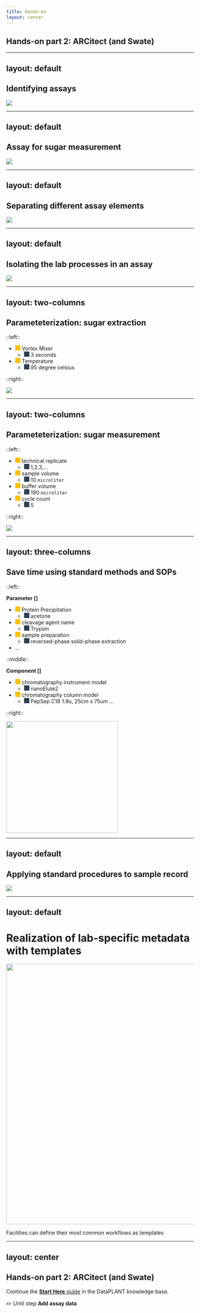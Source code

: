 ```yaml
---
title: Hands-on
layout: center
---
```


## Hands-on part 2: ARCitect (and Swate)

---
layout: default
---

## Identifying assays

<img src="/kb/src/assets/images/start-here/arc-prototypic-assay-identify.svg"/>

---
layout: default
---

## Assay for sugar measurement

<img src="/kb/src/assets/images/start-here/arc-prototypic-assay-sugar.svg" />

---
layout: default
---

## Separating different assay elements

<img src="/kb/src/assets/images/start-here/arc-prototypic-assay-modular2.svg" />

---
layout: default
---

## Isolating the lab processes in an assay

<img src="/kb/src/assets/images/start-here/arc-prototypic-assay-modular1.svg"/>

---
layout: two-columns
---

## Parameteterization: sugar extraction

::left::

- <span style="display: inline-block;width: 1em;height: 1em;background-color: #FFC000;"></span> Vortex Mixer
  - <span style="display: inline-block;width: 1em;height: 1em;background-color: #2D3E50;"></span> 3 seconds
- <span style="display: inline-block;width: 1em;height: 1em;background-color: #FFC000;"></span> Temperature  
  - <span style="display: inline-block;width: 1em;height: 1em;background-color: #2D3E50;"></span> 95 degree celsius

::right::

<img src="/kb/src/assets/images/start-here/arc-prototypic-assay-labprocess1-extraction.svg" />

---
layout: two-columns
---

## Parameteterization: sugar measurement

::left::

- <span style="display: inline-block;width: 1em;height: 1em;background-color: #FFC000;"></span> technical replicate
  - <span style="display: inline-block;width: 1em;height: 1em;background-color: #2D3E50;"></span> 1,2,3,...
- <span style="display: inline-block;width: 1em;height: 1em;background-color: #FFC000;"></span> sample volume 
  - <span style="display: inline-block;width: 1em;height: 1em;background-color: #2D3E50;"></span> 10 `microliter`
- <span style="display: inline-block;width: 1em;height: 1em;background-color: #FFC000;"></span> buffer volume 
  - <span style="display: inline-block;width: 1em;height: 1em;background-color: #2D3E50;"></span> 190 `microliter`
- <span style="display: inline-block;width: 1em;height: 1em;background-color: #FFC000;"></span> cycle count
  - <span style="display: inline-block;width: 1em;height: 1em;background-color: #2D3E50;"></span> 5

::right::

<img src="/kb/src/assets/images/start-here/arc-prototypic-assay-labprocess2-measurement.svg" />

---
layout: three-columns
---

## Save time using standard methods and SOPs

::left::

**Parameter []**

- <span style="display: inline-block;width: 1em;height: 1em;background-color: #FFC000;"></span> Protein Precipitation
  - <span style="display: inline-block;width: 1em;height: 1em;background-color: #2D3E50;"></span> acetone
- <span style="display: inline-block;width: 1em;height: 1em;background-color: #FFC000;"></span> cleavage agent name 
  - <span style="display: inline-block;width: 1em;height: 1em;background-color: #2D3E50;"></span> Trypsin
- <span style="display: inline-block;width: 1em;height: 1em;background-color: #FFC000;"></span> sample preparation
  - <span style="display: inline-block;width: 1em;height: 1em;background-color: #2D3E50;"></span> reversed-phase solid-phase extraction
- ...

::middle::

**Component []**

- <span style="display: inline-block;width: 1em;height: 1em;background-color: #FFC000;"></span> chromatography instrument model 
  - <span style="display: inline-block;width: 1em;height: 1em;background-color: #2D3E50;"></span> nanoElute2
- <span style="display: inline-block;width: 1em;height: 1em;background-color: #FFC000;"></span> chromatography column model 
  - <span style="display: inline-block;width: 1em;height: 1em;background-color: #2D3E50;"></span> PepSep C18 1.9u, 25cm x 75um
...

::right::

<img src="/kb/src/assets/images/start-here/arc-prototypic-assay-sop-proteomics.svg" width="300px"/>

---
layout: default
---

## Applying standard procedures to sample record

<img src="/kb/src/assets/images/start-here/arc-prototypic-assay-sop.svg" />

---
layout: default
---

# Realization of lab-specific metadata with templates

<img src="/images-tm/swate-metadatatemplates.png" style="width:700px;" />

Facilities can define their most common workflows as templates

---
layout: center
---

## Hands-on part 2: ARCitect (and Swate)

Continue the [**Start Here** guide](https://nfdi4plants.github.io/nfdi4plants.knowledgebase/start-here/) in the DataPLANT knowledge base.

✏️ Until step **Add assay data**
